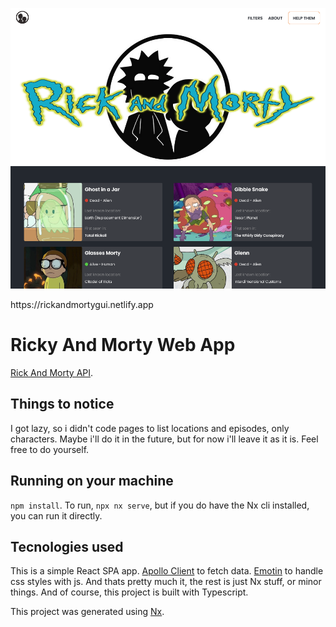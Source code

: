<p align="center"><img src="./rickandmortygui.png"></img></p>
https://rickandmortygui.netlify.app 

# Ricky And Morty Web App

<a href="https://rickandmortyapi.com/">Rick And Morty API</a>.

## Things to notice

I got lazy, so i didn't code pages to list locations and episodes, only characters. Maybe i'll do it in the future, but for now i'll leave it as it is.
Feel free to do yourself.

## Running on your machine

````npm install````. To run, ````npx nx serve````, but if you do have the Nx cli installed, you can run it directly.

## Tecnologies used

This is a simple React SPA app. 
<a href="https://www.apollographql.com/docs/react/">Apollo Client</a> to fetch data.
<a href="https://emotion.sh/docs/introduction">Emotin</a> to handle css styles with js.
And thats pretty much it, the rest is just Nx stuff, or minor things. And of course, this project is built with Typescript.

This project was generated using [Nx](https://nx.dev).

